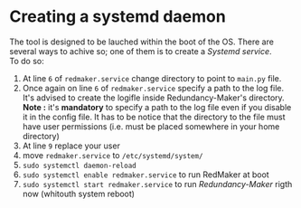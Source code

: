 # Creating a systemd daemon
The tool is designed to be lauched within the boot of the OS. There are several ways to achive so; one of them is to create a *Systemd service*.\
To do so:
1. At line `6` of `redmaker.service` change directory to point to `main.py` file.
2. Once again on line `6` of `redmaker.service` specify a path to the log file. It's advised to create the logifle inside Redundancy-Maker's directory.\
**Note :** it's **mandatory** to specify a path to the log file even if you disable it in the config file. It has to be notice that the directory to the file must have user permissions (i.e. must be placed somewhere in your home directory)
3. At line `9` replace your user 
4. move `redmaker.service` to `/etc/systemd/system/`
5. `sudo systemctl daemon-reload`
6. `sudo systemctl enable redmaker.service` to run RedMaker at boot
7. `sudo systemctl start redmaker.service` to run *Redundancy-Maker* rigth now (whitouth system reboot)

